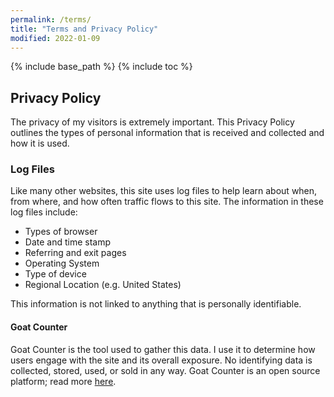 ```yaml
---
permalink: /terms/
title: "Terms and Privacy Policy"
modified: 2022-01-09
---
```


{% include base_path %}
{% include toc %}

## Privacy Policy

The privacy of my visitors is extremely important. This Privacy Policy outlines the types of personal information that is received and collected and how it is used.

### Log Files

Like many other websites, this site uses log files to help learn about when, from where, and how often traffic flows to this site. The information in these log files include:

* Types of browser
* Date and time stamp
* Referring and exit pages
* Operating System
* Type of device
* Regional Location (e.g. United States)

This information is not linked to anything that is personally identifiable.

#### Goat Counter

Goat Counter is the tool used to gather this data. I use it to determine how users engage with the site and its overall exposure. No identifying data is collected, stored, used, or sold in any way. Goat Counter is an open source platform; read more [here](https://www.goatcounter.com/).
